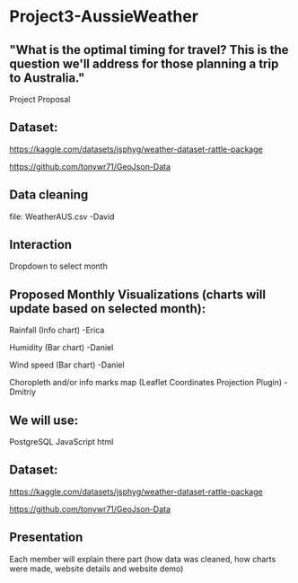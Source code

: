 # Project3-AussieWeather

## "What is the optimal timing for travel? This is the question we'll address for those planning a trip to Australia."
Project Proposal


## Dataset: 
https://kaggle.com/datasets/jsphyg/weather-dataset-rattle-package

https://github.com/tonywr71/GeoJson-Data

## Data cleaning
file: WeatherAUS.csv -David


## Interaction
Dropdown to select month

## Proposed Monthly Visualizations (charts will update based on selected month):

Rainfall (Info chart) -Erica

Humidity (Bar chart) -Daniel

Wind speed (Bar chart) -Daniel

Choropleth and/or info marks map (Leaflet Coordinates Projection Plugin) -Dmitriy



## We will use:

PostgreSQL
JavaScript
html


## Dataset: 
https://kaggle.com/datasets/jsphyg/weather-dataset-rattle-package

https://github.com/tonywr71/GeoJson-Data


## Presentation

Each member will explain there part (how data was cleaned, how charts were made, website details and website demo)

